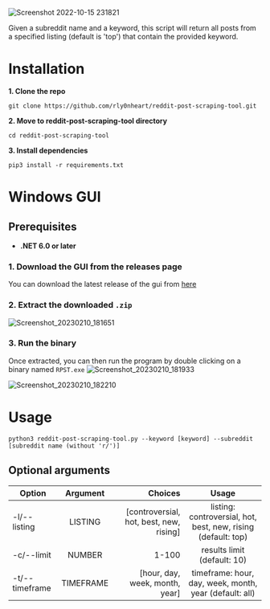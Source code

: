 ![Screenshot 2022-10-15 231821](https://user-images.githubusercontent.com/74001397/197303749-45032662-810d-4577-b546-13b93d4986d5.png)


Given a subreddit name and a keyword, this script will return all posts from a specified listing (default is 'top') that contain the provided keyword.

# Installation
**1. Clone the repo**
```
git clone https://github.com/rly0nheart/reddit-post-scraping-tool.git
```

**2. Move to reddit-post-scraping-tool directory**
```
cd reddit-post-scraping-tool
```

**3. Install dependencies**
```
pip3 install -r requirements.txt
```

# Windows GUI
## Prerequisites
* **.NET 6.0 or later**

### 1. Download the GUI from the releases page

You can download the latest release of the gui from [here](https://github.com/bellingcat/octosuite/releases/latest)


### 2. Extract the downloaded `.zip`
![Screenshot_20230210_181651](https://user-images.githubusercontent.com/74001397/218141653-991a91cd-93d5-4640-b2f2-37d29e6a9c62.png)

### 3. Run the binary

Once extracted, you can then run the program by double clicking on a binary named `RPST.exe`
![Screenshot_20230210_181933](https://user-images.githubusercontent.com/74001397/218142422-70f19a0a-db39-42ee-8ad4-22fe380e249b.png)

![Screenshot_20230210_182210](https://user-images.githubusercontent.com/74001397/218142782-0a9ca4fb-7609-4855-a96b-c58885161166.png)


# Usage

```
python3 reddit-post-scraping-tool.py --keyword [keyword] --subreddit [subreddit name (without 'r/')]
```

## Optional arguments
| Option       | Argument    | Choices    | Usage     |
| -------------|:-----------:|-----------:|:---------:|
| -l/--listing | LISTING     | [controversial, hot, best, new, rising]  |  listing: controversial, hot, best, new, rising (default: top)  |
| -c/--limit   | NUMBER      | 1-100      |  results limit (default: 10)|
| -t/--timeframe| TIMEFRAME  | [hour, day, week, month, year]           |  timeframe: hour, day, week, month, year (default: all) |
